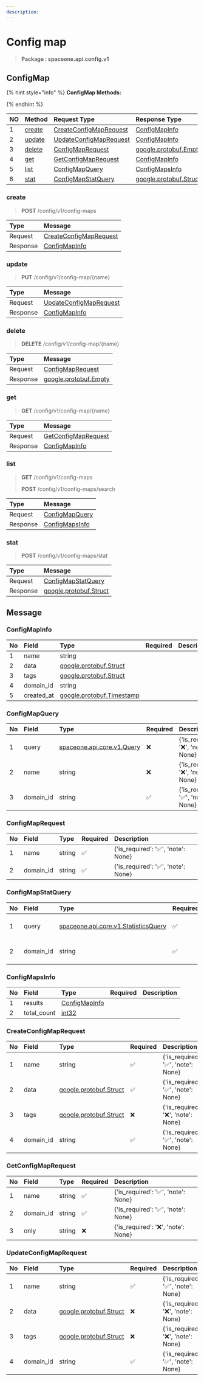 ```yaml
---
description:  
---
```

# Config map

>  **Package : spaceone.api.config.v1**

## ConfigMap

{% hint style="info" %}
**ConfigMap Methods:**

{%  endhint %}


| NO |  Method | Request Type | Response Type | Description |
| :--- | :--- | :--- | :--- | :--- |
| 1 | [create](Config-map.md#create)| [CreateConfigMapRequest](Config-map.md#createconfigmaprequest)| [ConfigMapInfo](Config-map.md#configmapinfo) |  |
| 2 | [update](Config-map.md#update)| [UpdateConfigMapRequest](Config-map.md#updateconfigmaprequest)| [ConfigMapInfo](Config-map.md#configmapinfo) |  |
| 3 | [delete](Config-map.md#delete)| [ConfigMapRequest](Config-map.md#configmaprequest)|[google.protobuf.Empty](https://github.com/protocolbuffers/protobuf/blob/master/src/google/protobuf/empty.proto)|  |
| 4 | [get](Config-map.md#get)| [GetConfigMapRequest](Config-map.md#getconfigmaprequest)| [ConfigMapInfo](Config-map.md#configmapinfo) |  |
| 5 | [list](Config-map.md#list)| [ConfigMapQuery](Config-map.md#configmapquery)| [ConfigMapsInfo](Config-map.md#configmapsinfo) |  |
| 6 | [stat](Config-map.md#stat)| [ConfigMapStatQuery](Config-map.md#configmapstatquery)|[google.protobuf.Struct](https://github.com/protocolbuffers/protobuf/blob/master/src/google/protobuf/struct.proto)|  |

### create
> **POST** /config/v1/config-maps
>



| Type | Message |
| :--- | :--- |
| Request | [CreateConfigMapRequest](Config-map.md#createconfigmaprequest) |
| Response |  [ConfigMapInfo](Config-map.md#configmapinfo)  |



### update
> **PUT** /config/v1/config-map/{name}
>



| Type | Message |
| :--- | :--- |
| Request | [UpdateConfigMapRequest](Config-map.md#updateconfigmaprequest) |
| Response |  [ConfigMapInfo](Config-map.md#configmapinfo)  |



### delete
> **DELETE** /config/v1/config-map/{name}
>



| Type | Message |
| :--- | :--- |
| Request | [ConfigMapRequest](Config-map.md#configmaprequest) |
| Response | [google.protobuf.Empty](https://github.com/protocolbuffers/protobuf/blob/master/src/google/protobuf/empty.proto) |



### get
> **GET** /config/v1/config-map/{name}
>



| Type | Message |
| :--- | :--- |
| Request | [GetConfigMapRequest](Config-map.md#getconfigmaprequest) |
| Response |  [ConfigMapInfo](Config-map.md#configmapinfo)  |



### list
> **GET** /config/v1/config-maps
>
> **POST** /config/v1/config-maps/search




| Type | Message |
| :--- | :--- |
| Request | [ConfigMapQuery](Config-map.md#configmapquery) |
| Response |  [ConfigMapsInfo](Config-map.md#configmapsinfo)  |



### stat
> **POST** /config/v1/config-maps/stat
>



| Type | Message |
| :--- | :--- |
| Request | [ConfigMapStatQuery](Config-map.md#configmapstatquery) |
| Response | [google.protobuf.Struct](https://github.com/protocolbuffers/protobuf/blob/master/src/google/protobuf/struct.proto) |





## Message

### ConfigMapInfo
| No | Field | Type | Required | Description |
| :--- | :--- | :--- | :--- | :--- |
| 1 | name |string | ||
| 2 | data |[google.protobuf.Struct](https://github.com/protocolbuffers/protobuf/blob/master/src/google/protobuf/struct.proto) | ||
| 3 | tags |[google.protobuf.Struct](https://github.com/protocolbuffers/protobuf/blob/master/src/google/protobuf/struct.proto) | ||
| 4 | domain_id |string | ||
| 5 | created_at |[google.protobuf.Timestamp](https://github.com/protocolbuffers/protobuf/blob/master/src/google/protobuf/timestamp.proto) | ||

### ConfigMapQuery
| No | Field | Type | Required | Description |
| :--- | :--- | :--- | :--- | :--- |
| 1 | query |[spaceone.api.core.v1.Query](https://spaceone-dev.gitbook.io/api-reference/common-v1/search-query) |❌ |{'is_required': '❌', 'note': None}|
| 2 | name |string |❌ |{'is_required': '❌', 'note': None}|
| 3 | domain_id |string |✅ |{'is_required': '✅', 'note': None}|

### ConfigMapRequest
| No | Field | Type | Required | Description |
| :--- | :--- | :--- | :--- | :--- |
| 1 | name |string |✅ |{'is_required': '✅', 'note': None}|
| 2 | domain_id |string |✅ |{'is_required': '✅', 'note': None}|

### ConfigMapStatQuery
| No | Field | Type | Required | Description |
| :--- | :--- | :--- | :--- | :--- |
| 1 | query |[spaceone.api.core.v1.StatisticsQuery](https://spaceone-dev.gitbook.io/api-reference/common-v1/statistics-query) |✅ |{'is_required': '✅', 'note': None}|
| 2 | domain_id |string |✅ |{'is_required': '✅', 'note': None}|

### ConfigMapsInfo
| No | Field | Type | Required | Description |
| :--- | :--- | :--- | :--- | :--- |
| 1 | results |[ConfigMapInfo](Config-map.md#configmapinfo) | ||
| 2 | total_count |[int32](https://github.com/protocolbuffers/protobuf/blob/master/src/google/protobuf/type.proto) | ||

### CreateConfigMapRequest
| No | Field | Type | Required | Description |
| :--- | :--- | :--- | :--- | :--- |
| 1 | name |string |✅ |{'is_required': '✅', 'note': None}|
| 2 | data |[google.protobuf.Struct](https://github.com/protocolbuffers/protobuf/blob/master/src/google/protobuf/struct.proto) |✅ |{'is_required': '✅', 'note': None}|
| 3 | tags |[google.protobuf.Struct](https://github.com/protocolbuffers/protobuf/blob/master/src/google/protobuf/struct.proto) |❌ |{'is_required': '❌', 'note': None}|
| 4 | domain_id |string |✅ |{'is_required': '✅', 'note': None}|

### GetConfigMapRequest
| No | Field | Type | Required | Description |
| :--- | :--- | :--- | :--- | :--- |
| 1 | name |string |✅ |{'is_required': '✅', 'note': None}|
| 2 | domain_id |string |✅ |{'is_required': '✅', 'note': None}|
| 3 | only |string |❌ |{'is_required': '❌', 'note': None}|

### UpdateConfigMapRequest
| No | Field | Type | Required | Description |
| :--- | :--- | :--- | :--- | :--- |
| 1 | name |string |✅ |{'is_required': '✅', 'note': None}|
| 2 | data |[google.protobuf.Struct](https://github.com/protocolbuffers/protobuf/blob/master/src/google/protobuf/struct.proto) |❌ |{'is_required': '❌', 'note': None}|
| 3 | tags |[google.protobuf.Struct](https://github.com/protocolbuffers/protobuf/blob/master/src/google/protobuf/struct.proto) |❌ |{'is_required': '❌', 'note': None}|
| 4 | domain_id |string |✅ |{'is_required': '✅', 'note': None}|
